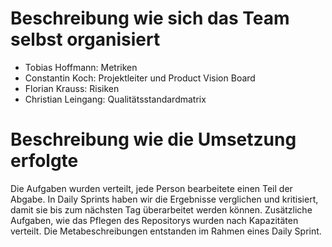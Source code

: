 # Beschreibung wie sich das Team selbst organisiert

- Tobias Hoffmann: Metriken
- Constantin Koch: Projektleiter und Product Vision Board
- Florian Krauss: Risiken
- Christian Leingang: Qualitätsstandardmatrix

# Beschreibung wie die Umsetzung erfolgte

Die Aufgaben wurden verteilt, jede Person bearbeitete einen Teil der Abgabe. 
In Daily Sprints haben wir die Ergebnisse verglichen und kritisiert, damit sie bis zum nächsten Tag überarbeitet werden können.
Zusätzliche Aufgaben, wie das Pflegen des Repositorys wurden nach Kapazitäten verteilt.
Die Metabeschreibungen entstanden im Rahmen eines Daily Sprint.
